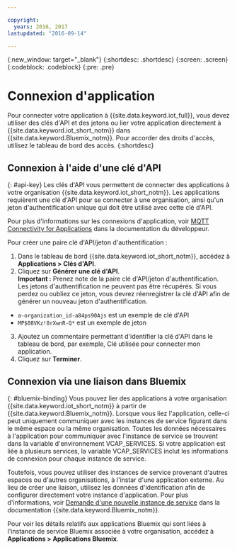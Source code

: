 ```yaml
---

copyright:
  years: 2016, 2017
lastupdated: "2016-09-14"

---
```


{:new_window: target="\_blank"}
{:shortdesc: .shortdesc}
{:screen: .screen}
{:codeblock: .codeblock}
{:pre: .pre}

# Connexion d'application

Pour connecter votre application à {{site.data.keyword.iot_full}}, vous devez utiliser des clés d'API et des jetons ou lier votre application directement à {{site.data.keyword.iot_short_notm}} dans {{site.data.keyword.Bluemix_notm}}. Pour accorder des droits d'accès, utilisez le tableau de bord des accès.
{:shortdesc}

## Connexion à l'aide d'une clé d'API
{: #api-key}
Les clés d'API vous permettent de connecter des applications à votre organisation {{site.data.keyword.iot_short_notm}}. Les applications requièrent une clé d'API pour se connecter à une organisation, ainsi qu'un jeton d'authentification unique qui doit être utilisé avec cette clé d'API.  

Pour plus d'informations sur les connexions d'application, voir [MQTT Connectivity for Applications](https://docs.internetofthings.ibmcloud.com/applications/mqtt.html) dans la documentation du développeur.

Pour créer une paire clé d'API/jeton d'authentification :  
1.	Dans le tableau de bord {{site.data.keyword.iot_short_notm}}, accédez à **Applications > Clés d'API**.  
2.	Cliquez sur **Générer une clé d'API**.  
**Important :** Prenez note de la paire clé d'API/jeton d'authentification. Les jetons d'authentification ne peuvent pas être récupérés. Si vous perdez ou oubliez ce jeton, vous devrez réenregistrer la clé d'API afin de générer un nouveau jeton d'authentification.
 - `a-organization_id-a84ps90Ajs` est un exemple de clé d'API  
 - `MP$08VKz!8rXwnR-Q*` est un exemple de jeton  
3.	Ajoutez un commentaire permettant d'identifier la clé d'API dans le tableau de bord, par exemple, Clé utilisée pour connecter mon application.
4.	Cliquez sur **Terminer**.



## Connexion via une liaison dans Bluemix
{: #bluemix-binding}
Vous pouvez lier des applications à votre organisation {{site.data.keyword.iot_short_notm}} à partir de {{site.data.keyword.Bluemix_notm}}. Lorsque vous liez l'application, celle-ci peut uniquement communiquer avec les instances de service figurant dans le même espace ou la même organisation. Toutes les données nécessaires à l'application pour
communiquer avec l'instance de service se trouvent dans la variable d'environnement VCAP_SERVICES. Si votre application est liée à
plusieurs services, la variable VCAP_SERVICES inclut les informations de connexion pour chaque instance de service.  

Toutefois,
vous pouvez utiliser des instances de service provenant d'autres espaces ou d'autres organisations, à l'instar d'une application externe. Au lieu de
créer une liaison, utilisez les données d'identification afin de configurer directement votre instance d'application. Pour plus d'informations, voir [Demande d'une nouvelle instance de service](https://console.{DomainName}/docs/services/reqnsi.html#req_instance) dans la documentation {{site.data.keyword.Bluemix_notm}}.

Pour voir les détails relatifs aux applications Bluemix qui sont liées à l'instance de service Bluemix associée à votre organisation, accédez à **Applications > Applications Bluemix**.  
